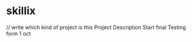 # skillix
// write which kind of project is this
Project Description
Start final Testing form 1 oct 
